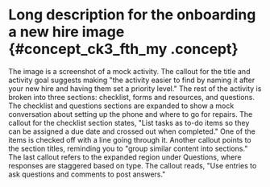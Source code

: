# Long description for the onboarding a new hire image {#concept_ck3_fth_my .concept}

The image is a screenshot of a mock activity. The callout for the title and activity goal suggests making "the activity easier to find by naming it after your new hire and having them set a priority level." The rest of the activity is broken into three sections: checklist, forms and resources, and questions. The checklist and questions sections are expanded to show a mock conversation about setting up the phone and where to go for repairs. The callout for the checklist section states, "List tasks as to-do items so they can be assigned a due date and crossed out when completed." One of the items is checked off with a line going through it. Another callout points to the section titles, reminding you to "group similar content into sections." The last callout refers to the expanded region under Questions, where responses are staggered based on type. The callout reads, "Use entries to ask questions and comments to post answers."

